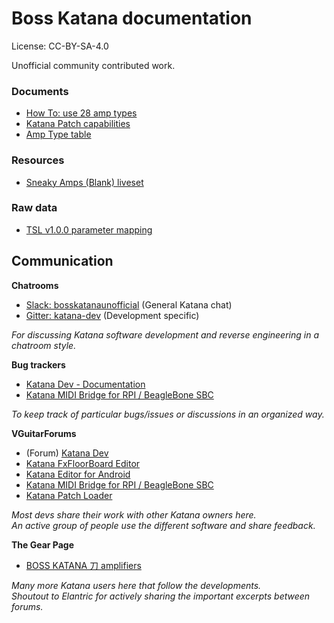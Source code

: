 # Boss Katana documentation

License: CC-BY-SA-4.0

Unofficial community contributed work.

### Documents

- [How To: use 28 amp types](how-to/use-28-amp-types.md)
- [Katana Patch capabilities](tables/patch-capabilities.md)
- [Amp Type table](tables/amp-types.md)

### Resources

- [Sneaky Amps (Blank) liveset](https://github.com/katana-dev/docs/raw/master/resources/SneakyAmpsBlank.zip)

### Raw data

- [TSL v1.0.0 parameter mapping](data/tsl-map-1.0.0.csv)

## Communication

**Chatrooms**

- [Slack: bosskatanaunofficial](https://bosskatanaunofficial.slack.com) (General Katana chat)
- [Gitter: katana-dev](https://gitter.im/katana-dev) (Development specific)

_For discussing Katana software development and reverse engineering in a chatroom style._

**Bug trackers**

- [Katana Dev - Documentation](https://github.com/katana-dev/docs/issues)
- [Katana MIDI Bridge for RPI / BeagleBone SBC](https://github.com/snhirsch/katana-midi-bridge/issues)

_To keep track of particular bugs/issues or discussions in an organized way._

**VGuitarForums**

- (Forum) [Katana Dev](http://www.vguitarforums.com/smf/index.php?board=240.0)
- [Katana FxFloorBoard Editor](http://www.vguitarforums.com/smf/index.php?topic=20625.0)
- [Katana Editor for Android](http://www.vguitarforums.com/smf/index.php?topic=20234.0)
- [Katana MIDI Bridge for RPI / BeagleBone SBC](http://www.vguitarforums.com/smf/index.php?topic=19782.0)
- [Katana Patch Loader](http://www.vguitarforums.com/smf/index.php?topic=20421.0)

_Most devs share their work with other Katana owners here.<br>
An active group of people use the different software and share feedback._

**The Gear Page**

- [BOSS KATANA 刀 amplifiers](https://www.thegearpage.net/board/index.php?posts/23891522/)

_Many more Katana users here that follow the developments.<br>
Shoutout to Elantric for actively sharing the important excerpts between forums._
